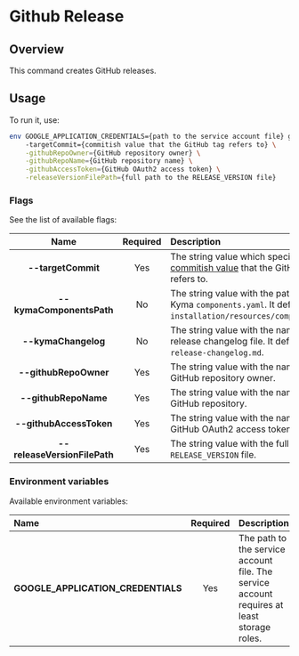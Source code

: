 # Github Release

## Overview

This command creates GitHub releases.

## Usage

To run it, use:
```bash
env GOOGLE_APPLICATION_CREDENTIALS={path to the service account file} go run main.go \ 
    -targetCommit={commitish value that the GitHub tag refers to} \
    -githubRepoOwner={GitHub repository owner} \
    -githubRepoName={GitHub repository name} \
    -githubAccessToken={GitHub OAuth2 access token} \
    -releaseVersionFilePath={full path to the RELEASE_VERSION file} 
```

### Flags

See the list of available flags:

|                Name                 | Required  | Description                                                              |
|:-----------------------------------:|:---------:|:--------------------------------------------------------------------------
|         **--targetCommit**          |    Yes    | The string value which specifies the [commitish value](https://docs.github.com/en/rest/releases/releases#create-a-release) that the GitHub tag refers to. 
|      **--kymaComponentsPath**       |    No     | The string value with the path to the Kyma `components.yaml`. It defaults to `installation/resources/components.yaml`.                                    
|         **--kymaChangelog**         |    No     | The string value with the name of the release changelog file. It defaults to `release-changelog.md`.                                                      
|        **--githubRepoOwner**        |    Yes    | The string value with the name of the GitHub repository owner.                                                                                            
|        **--githubRepoName**         |    Yes    | The string value with the name of the GitHub repository.                                                                                                  
|       **--githubAccessToken**       |    Yes    | The string value with the name of the GitHub OAuth2 access token.                                                                                         
|    **--releaseVersionFilePath**     |    Yes    | The string value with the full path to the `RELEASE_VERSION` file.                                                                                        

### Environment variables

Available environment variables:

| Name                                  | Required | Description                                                                                          |
| :------------------------------------ | :------: | :--------------------------------------------------------------------------------------------------- |
| **GOOGLE_APPLICATION_CREDENTIALS**    |    Yes   | The path to the service account file. The service account requires at least storage roles. |
